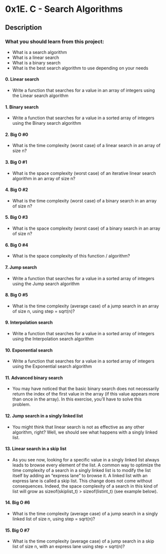 # 0x1E. C - Search Algorithms
## Description
### What you should learn from this project:

* What is a search algorithm
* What is a linear search
* What is a binary search
* What is the best search algorithm to use depending on your needs
#### 0. Linear search
* Write a function that searches for a value in an array of integers using the Linear search algorithm
#### 1. Binary search
* Write a function that searches for a value in a sorted array of integers using the Binary search algorithm
#### 2. Big O #0
* What is the time complexity (worst case) of a linear search in an array of size n?
#### 3. Big O #1
* What is the space complexity (worst case) of an iterative linear search algorithm in an array of size n?
#### 4. Big O #2
* What is the time complexity (worst case) of a binary search in an array of size n?
#### 5. Big O #3
* What is the space complexity (worst case) of a binary search in an array of size n?
#### 6. Big O #4
* What is the space complexity of this function / algorithm?
#### 7. Jump search
* Write a function that searches for a value in a sorted array of integers using the Jump search algorithm
#### 8. Big O #5
* What is the time complexity (average case) of a jump search in an array of size n, using step = sqrt(n)?
#### 9. Interpolation search
* Write a function that searches for a value in a sorted array of integers using the Interpolation search algorithm
#### 10. Exponential search
* Write a function that searches for a value in a sorted array of integers using the Exponential search algorithm
#### 11. Advanced binary search
* You may have noticed that the basic binary search does not necessarily return the index of the first value in the array (if this value appears more than once in the array). In this exercise, you’ll have to solve this problem.
#### 12. Jump search in a singly linked list
* You might think that linear search is not as effective as any other algorithm, right? Well, we should see what happens with a singly linked list.
#### 13. Linear search in a skip list
* As you see now, looking for a specific value in a singly linked list always leads to browse every element of the list. A common way to optimize the time complexity of a search in a singly linked list is to modify the list itself by adding an “express lane” to browse it. A linked list with an express lane is called a skip list. This change does not come without consequences. Indeed, the space complexity of a search in this kind of list will grow as sizeof(skiplist_t) > sizeof(listint_t) (see example below).
#### 14. Big O #6
* What is the time complexity (average case) of a jump search in a singly linked list of size n, using step = sqrt(n)?
#### 15. Big O #7
* What is the time complexity (average case) of a jump search in a skip list of size n, with an express lane using step = sqrt(n)?
